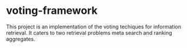 voting-framework
================

This project is an implementation of the voting techiques for information retrieval. It caters to two retrieval problems meta search and ranking aggregates.